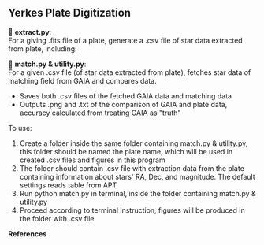 ## Yerkes Plate Digitization

:stars: **extract.py**:  
For a giving .fits file of a plate, generate a .csv file of star data extracted from plate, including:



:stars: **match.py & utility.py**:  
For a given .csv file (of star data extracted from plate), fetches star data of matching field from GAIA and compares data.  
- Saves both .csv files of the fetched GAIA data and matching data
- Outputs .png and .txt of the comparison of GAIA and plate data, accuracy calculated from treating GAIA as "truth"

To use:  
1. Create a folder inside the same folder containing match.py & utility.py, this folder should be named the plate name, which will be used in created .csv files and figures in this program
2. The folder should contain .csv file with extraction data from the plate containing information about stars' RA, Dec, and magnitude. The default settings reads table from APT
3. Run python match.py in terminal, inside the folder containing match.py & utility.py
4. Proceed according to terminal instruction, figures will be produced in the folder with .csv file

**References**
